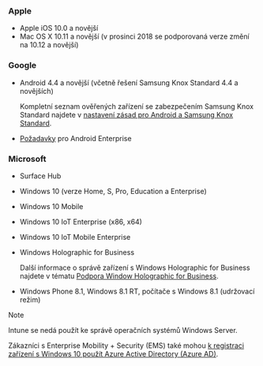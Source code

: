 

### <a name="apple"></a>Apple
- Apple iOS 10.0 a novější
- Mac OS X 10.11 a novější (v prosinci 2018 se podporovaná verze změní na 10.12 a novější)

### <a name="google"></a>Google
- Android 4.4 a novější (včetně řešení Samsung Knox Standard 4.4 a novějších)

  Kompletní seznam ověřených zařízení se zabezpečením Samsung Knox Standard najdete v [nastavení zásad pro Android a Samsung Knox Standard](/intune/supported-devices-browsers#supported-samsung-knox-standard-devices).


- [Požadavky](https://support.google.com/work/android/answer/6174145?hl=en) pro Android Enterprise

### <a name="microsoft"></a>Microsoft

- Surface Hub
- Windows 10 (verze Home, S, Pro, Education a Enterprise)
- Windows 10 Mobile
- Windows 10 IoT Enterprise (x86, x64)
- Windows 10 IoT Mobile Enterprise
- Windows Holographic for Business

  Další informace o správě zařízení s Windows Holographic for Business najdete v tématu [Podpora Window Holographic for Business](../windows-holographic-for-business.md).

- Windows Phone 8.1, Windows 8.1 RT, počítače s Windows 8.1 (udržovací režim)

> [!NOTE]
> Intune se nedá použít ke správě operačních systémů Windows Server.

Zákazníci s Enterprise Mobility + Security (EMS) také mohou [k registraci zařízení s Windows 10 použít Azure Active Directory (Azure AD)](/intune-classic/deploy-use/set-up-windows-device-management-with-microsoft-intune#azure-active-directory-enrollment).


